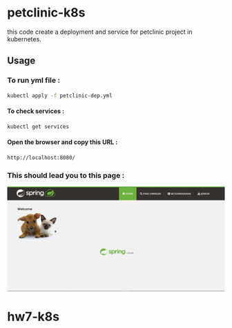 # petclinic-k8s

this code create a deployment and service for petclinic project in kubernetes.


## Usage

### To run yml file :
```bash
kubectl apply -f petclinic-dep.yml 

```

#### To check services :

```bash
kubectl get services 

```

#### Open the browser and copy this URL :

```bash
http://localhost:8080/

```

### This should lead you to this page :

![image](https://github.com/remaegbaria/petclinic-k8s/blob/main/petclinic.png)

# hw7-k8s
